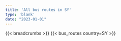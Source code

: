 ```yaml
---
title: 'All bus routes in SY'
type: 'blank'
date: "2023-01-01"
---
```


{{< breadcrumbs >}}
{{< bus_routes country=SY >}}

